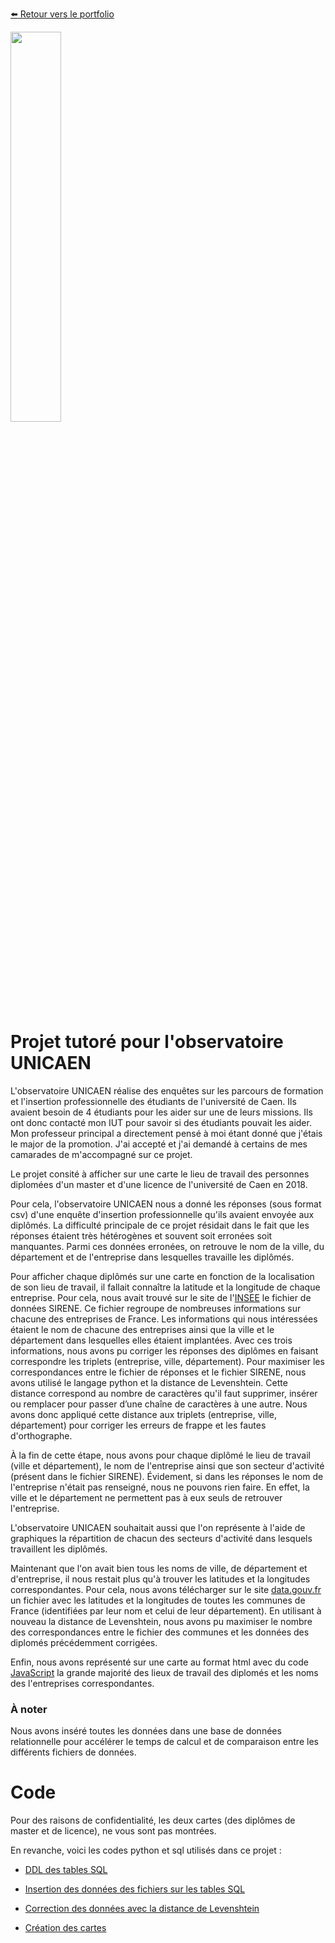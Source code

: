 [:arrow_left: Retour vers le portfolio](https://github.com/ThibaultLanthiez/Portfolio)

<img src="https://borea.mnhn.fr/sites/default/files/styles/large/public/Logo%20UNICAEN%20V1-noir.png?itok=J3rUaLBD" width="40%" and height="40%"/>

# Projet tutoré pour l'observatoire UNICAEN

L'observatoire UNICAEN réalise des enquêtes sur les parcours de formation et l'insertion professionnelle des étudiants de l'université de Caen. Ils avaient besoin de 4 étudiants pour les aider sur une de leurs missions. Ils ont donc contacté mon IUT pour savoir si des étudiants pouvait les aider. Mon professeur principal a directement pensé à moi étant donné que j'étais le major de la promotion. J'ai accepté et j'ai demandé à certains de mes camarades de m'accompagné sur ce projet. 

Le projet consité à afficher sur une carte le lieu de travail des personnes diplomées d'un master et d'une licence de l'université de Caen en 2018. 

Pour cela, l'observatoire UNICAEN nous a donné les réponses (sous format csv) d'une enquête d'insertion professionnelle qu'ils avaient envoyée aux diplômés. La difficulté principale de ce projet résidait dans le fait que les réponses étaient très hétérogènes et souvent soit erronées soit manquantes. Parmi ces données erronées, on retrouve le nom de la ville, du département et de l'entreprise dans lesquelles travaille les diplômés.

Pour afficher chaque diplômés sur une carte en fonction de la localisation de son lieu de travail, il fallait connaître la latitude et la longitude de chaque entreprise. Pour cela, nous avait trouvé sur le site de l'[INSEE](https://www.insee.fr/fr/information/3591226) le fichier de données SIRENE. Ce fichier regroupe de nombreuses informations sur chacune des entreprises de France. Les informations qui nous intéressées étaient le nom de chacune des entreprises ainsi que la ville et le département dans lesquelles elles étaient implantées. Avec ces trois informations, nous avons pu corriger les réponses des diplômes en faisant correspondre les triplets (entreprise, ville, département). Pour maximiser les correspondances entre le fichier de réponses et le fichier SIRENE, nous avons utilisé le langage python et la distance de Levenshtein. Cette distance correspond au nombre de caractères qu'il faut supprimer, insérer ou remplacer pour passer d’une chaîne de caractères à une autre. Nous avons donc appliqué cette distance aux triplets (entreprise, ville, département) pour corriger les erreurs de frappe et les fautes d'orthographe. 

À la fin de cette étape, nous avons pour chaque diplômé le lieu de travail (ville et département), le nom de l'entreprise ainsi que son secteur d'activité (présent dans le fichier SIRENE). Évidement, si dans les réponses le nom de l'entreprise n'était pas renseigné, nous ne pouvons rien faire. En effet, la ville et le département ne permettent pas à eux seuls de retrouver l'entreprise.

L'observatoire UNICAEN souhaitait aussi que l'on représente à l'aide de graphiques la répartition de chacun des secteurs d'activité dans lesquels travaillent les diplômés.

Maintenant que l'on avait bien tous les noms de ville, de département et d'entreprise, il nous restait plus qu'à trouver les latitudes et la longitudes correspondantes. Pour cela, nous avons télécharger sur le site [data.gouv.fr](https://www.data.gouv.fr/fr/datasets/listes-des-communes-geolocalisees-par-regions-departements-circonscriptions-nd/) un fichier avec les latitudes et la longitudes de toutes les communes de France (identifiées par leur nom et celui de leur département). En utilisant à nouveau la distance de Levenshtein, nous avons pu maximiser le nombre des correspondances entre le fichier des communes et les données des diplomés précédemment corrigées.

Enfin, nous avons représenté sur une carte au format html avec du code [JavaScript](https://leafletjs.com/) la grande majorité des lieux de travail des diplomés et les noms des l'entreprises correspondantes.

### À noter

Nous avons inséré toutes les données dans une base de données relationnelle pour accélérer le temps de calcul et de comparaison entre les différents fichiers de données.

# Code 

Pour des raisons de confidentialité, les deux cartes (des diplômes de master et de licence), ne vous sont pas montrées. 

En revanche, voici les codes python et sql utilisés dans ce projet :

* [DDL des tables SQL](https://github.com/ThibaultLanthiez/Projet-observatoire-UNICAEN/blob/main/Codes/DDL-SQL.sql)

* [Insertion des données des fichiers sur les tables SQL](https://github.com/ThibaultLanthiez/Projet-observatoire-UNICAEN/tree/main/Codes/Files%20to%20SQL)

* [Correction des données avec la distance de Levenshtein](https://github.com/ThibaultLanthiez/Projet-observatoire-UNICAEN/blob/main/Codes/Algorithme_Levenshtein.py)

* [Création des cartes](https://github.com/ThibaultLanthiez/Projet-observatoire-UNICAEN/tree/main/Codes/Cr%C3%A9ation%20des%20cartes)

